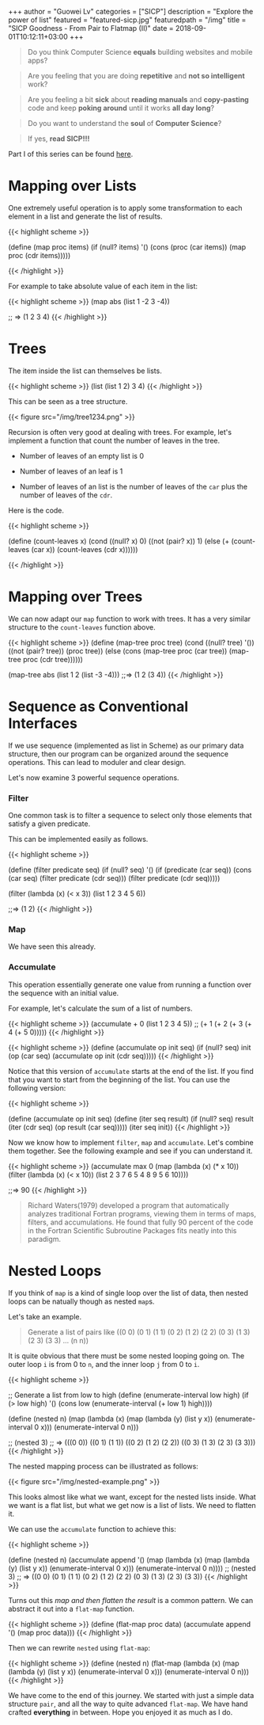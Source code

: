 +++
author = "Guowei Lv"
categories = ["SICP"]
description = "Explore the power of list"
featured = "featured-sicp.jpg"
featuredpath = "/img"
title = "SICP Goodness - From Pair to Flatmap (II)"
date = 2018-09-01T10:12:11+03:00
+++


>Do you think Computer Science **equals** building websites and mobile apps? 

>Are you feeling that you are doing **repetitive** and **not so intelligent** work?

>Are you feeling a bit **sick** about **reading manuals** and **copy-pasting** code and keep **poking around** until it works **all day long**? 

>Do you want to understand the **soul** of **Computer Science**?

>If yes, **read SICP!!!**

Part I of this series can be found [here](https://www.lvguowei.me/post/sicp-goodness-from-pair-to-flatmap/).

# Mapping over Lists

One extremely useful operation is to apply some transformation to each element in a list and generate the list of results.

{{< highlight scheme >}}

(define (map proc items)
  (if (null? items)
      '()
      (cons (proc (car items)) (map proc (cdr items)))))

{{< /highlight >}}

For example to take absolute value of each item in the list:

{{< highlight scheme >}}
(map abs (list 1 -2 3 -4))

;; => (1 2 3 4)
{{< /highlight >}}

# Trees

The item inside the list can themselves be lists.

{{< highlight scheme >}}
(list (list 1 2) 3 4)
{{< /highlight >}}

This can be seen as a tree structure.

{{< figure src="/img/tree1234.png" >}}

Recursion is often very good at dealing with trees. For example, let's implement a function that count the number of leaves in the tree.

- Number of leaves of an empty list is 0

- Number of leaves of an leaf is 1

- Number of leaves of an list is the number of leaves of the `car` plus the number of leaves of the `cdr`.

Here is the code.

{{< highlight scheme >}}

(define (count-leaves x)
  (cond ((null? x) 0)
        ((not (pair? x)) 1)
        (else (+ (count-leaves (car x))
                 (count-leaves (cdr x))))))

{{< /highlight >}}

# Mapping over Trees

We can now adapt our `map` function to work with trees. It has a very similar structure to the `count-leaves` function above.

{{< highlight scheme >}}
(define (map-tree proc tree)
  (cond ((null? tree) '())
        ((not (pair? tree)) (proc tree))
        (else
          (cons (map-tree proc (car tree))
                (map-tree proc (cdr tree))))))
                
(map-tree abs (list 1 2 (list -3 -4)))
;;=> (1 2 (3 4))
{{< /highlight >}}

# Sequence as Conventional Interfaces

If we use sequence (implemented as list in Scheme) as our primary data structure, then our program can be organized around the sequence operations. This can lead to moduler and clear design.

Let's now examine 3 powerful sequence operations.

### Filter

One common task is to filter a sequence to select only those elements that satisfy a given predicate.

This can be implemented easily as follows.

{{< highlight scheme >}}

(define (filter predicate seq)
  (if (null? seq)
      '()
      (if (predicate (car seq))
        (cons (car seq) (filter predicate (cdr seq)))
        (filter predicate (cdr seq)))))

(filter (lambda (x) (< x 3)) (list 1 2 3 4 5 6))

;;=> (1 2)
{{< /highlight >}}

### Map

We have seen this already.

### Accumulate

This operation essentially generate one value from running a function over the sequence with an initial value.

For example, let's calculate the sum of a list of numbers.

{{< highlight scheme >}}
(accumulate + 0 (list 1 2 3 4 5))
;; (+ 1 (+ 2 (+ 3 (+ 4 (+ 5 0)))))
{{< /highlight >}}

{{< highlight scheme >}}
(define (accumulate op init seq)
  (if (null? seq)
      init
      (op (car seq)
          (accumulate op init (cdr seq)))))
{{< /highlight >}}

Notice that this version of `accumulate` starts at the end of the list. If you find that you want to start from the beginning of the list. You can use the following version:

{{< highlight scheme >}}

(define (accumulate op init seq)
  (define (iter seq result)
    (if (null? seq)
      result
      (iter (cdr seq) (op result (car seq)))))
  (iter seq init))
{{< /highlight >}}

Now we know how to implement `filter`, `map` and `accumulate`. Let's combine them together. See the following example and see if you can understand it.

{{< highlight scheme >}}
(accumulate max 0
  (map (lambda (x) (* x 10))
    (filter (lambda (x) (< x 10))
      (list 2 3 7 6 5 4 8 9 5 6 10))))
      
;;=> 90
{{< /highlight >}}

>Richard Waters(1979) developed a program that automatically analyzes traditional Fortran programs, viewing them in terms of maps, filters, and accumulations. He found that fully 90 percent of the code in the Fortran Scientific Subroutine Packages fits neatly into this paradigm.

# Nested Loops

If you think of `map` is a kind of single loop over the list of data, then nested loops can be natually though as nested `map`s.

Let's take an example.

>Generate a list of pairs like
((0 0) (0 1) (1 1) (0 2) (1 2) (2 2) (0 3) (1 3) (2 3) (3 3) ... (n n))

It is quite obvious that there must be some nested looping going on. The outer loop `i` is from 0 to `n`, and the inner loop `j` from 0 to `i`.

{{< highlight scheme >}}

;; Generate a list from low to high
(define (enumerate-interval low high)
  (if (> low high)
    '()
    (cons low (enumerate-interval (+ low 1) high))))


(define (nested n)
  (map (lambda (x)
         (map (lambda (y) (list y x)) (enumerate-interval 0 x)))
       (enumerate-interval 0 n)))

;; (nested 3)
;; => (((0 0)) ((0 1) (1 1)) ((0 2) (1 2) (2 2)) ((0 3) (1 3) (2 3) (3 3)))
{{< /highlight >}}

The nested mapping process can be illustrated as follows:

{{< figure src="/img/nested-example.png" >}}

This looks almost like what we want, except for the nested lists inside. What we want is a flat list, but what we get now is a list of lists. We need to flatten it.

We can use the `accumulate` function to achieve this:

{{< highlight scheme >}}

(define (nested n)
  (accumulate append '()
    (map (lambda (x)
           (map (lambda (y) (list y x)) (enumerate-interval 0 x)))
         (enumerate-interval 0 n))))
;; (nested 3)
;; => ((0 0) (0 1) (1 1) (0 2) (1 2) (2 2) (0 3) (1 3) (2 3) (3 3))
{{< /highlight >}}

Turns out this *map and then flatten the result* is a common pattern. We can abstract it out into a `flat-map` function.

{{< highlight scheme >}}
(define (flat-map proc data)
  (accumulate append '() (map proc data)))
{{< /highlight >}}

Then we can rewrite `nested` using `flat-map`:

{{< highlight scheme >}}
(define (nested n)
  (flat-map
    (lambda (x)
       (map (lambda (y) (list y x)) (enumerate-interval 0 x)))
    (enumerate-interval 0 n)))
{{< /highlight >}}

We have come to the end of this journey. We started with just a simple data structure `pair`, and all the way to quite advanced `flat-map`. We have hand crafted **everything** in between. Hope you enjoyed it as much as I do.
